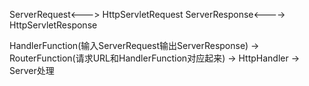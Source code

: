 ServerRequest<---> HttpServletRequest
ServerResponse<----> HttpServletResponse

HandlerFunction(输入ServerRequest输出ServerResponse)
-> RouterFunction(请求URL和HandlerFunction对应起来)
-> HttpHandler
-> Server处理
